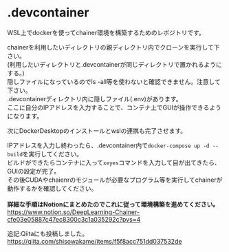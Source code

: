 # .devcontainer
WSL上でdockerを使ってchainer環境を構築するためのレポジトリです。  
  
chainerを利用したいディレクトリの親ディレクトリ内でクローンを実行して下さい。  
(利用したいディレクトリと.devcontainerが同じディレクトリで置かれるようにする。)  
隠しファイルになっているのでls -all等を使わないと確認できません。注意して下さい。  
.devcontainerディレクトリ内に隠しファイル(.env)があります。  
ここに自分のIPアドレスを入力することで、コンテナ上でGUIが操作できるようになります。   
  
次にDockerDesktopのインストールとwslの連携も完了させます。  
  
IPアドレスを入力し終わったら、.devcontainer内で`docker-compose up -d --build`を実行してください。  
ビルドができたらコンテナに入って`xeyes`コマンドを入力して目が出てきたら、GUIの設定が完了。  
その後CUDAやchaienrのモジュールが必要なプログラム等を実行してchainerが動作するかを確認してください。  
<br>**詳細な手順はNotionにまとめたのでこれに従って環境構築を進めてください。**  
https://www.notion.so/DeepLearning-Chainer-cfe03e05887c47ec8300c3c1a035292c?pvs=4

追記:Qiitaにも投稿しました。  
https://qiita.com/shisowakame/items/f5f8acc751dd037532de

